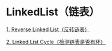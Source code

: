 # LinkedList（链表）

[1. Reverse Linked List（反转链表）](./1.ReverseLinkedList)

[2. Linked List Cycle（检测链表是否有环）](./2.LinkedListCycle1)

